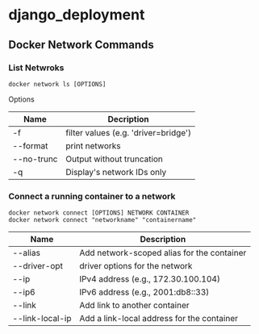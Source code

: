 # django_deployment

## Docker Network Commands

### List Netwroks
```
docker network ls [OPTIONS]

```
Options 

| Name          | Decription    |
| ------------- | ------------- |
| -f            | filter values (e.g. 'driver=bridge')  |
| --format      | print networks                        |
| --no-trunc    | Output without truncation             |
| -q            | Display's network IDs only            |


### Connect a running container to a network
```
docker network connect [OPTIONS] NETWORK CONTAINER
docker network connect "networkname" "containername"

```
| Name          |	Description   |
| ------------- | ------------- |
|--alias		        | Add network-scoped alias for the container|
|--driver-opt		    | driver options for the network|
|--ip		            | IPv4 address (e.g., 172.30.100.104)|
|--ip6		          | IPv6 address (e.g., 2001:db8::33)|
|--link		          | Add link to another container|
|--link-local-ip		| Add a link-local address for the container|
